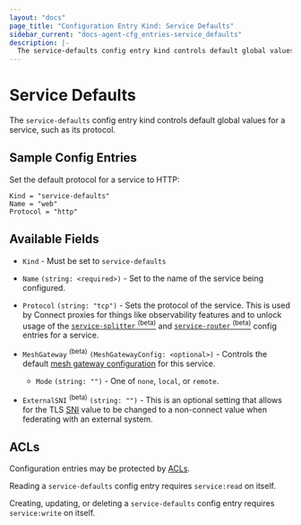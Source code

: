 ```yaml
---
layout: "docs"
page_title: "Configuration Entry Kind: Service Defaults"
sidebar_current: "docs-agent-cfg_entries-service_defaults"
description: |-
  The service-defaults config entry kind controls default global values for a service, such as its protocol.
---
```


# Service Defaults

The `service-defaults` config entry kind controls default global values for a
service, such as its protocol.

## Sample Config Entries

Set the default protocol for a service to HTTP:

```hcl
Kind = "service-defaults"
Name = "web"
Protocol = "http"
```

## Available Fields

- `Kind` - Must be set to `service-defaults`

- `Name` `(string: <required>)` - Set to the name of the service being configured.

- `Protocol` `(string: "tcp")` - Sets the protocol of the service. This is used
  by Connect proxies for things like observability features and to unlock usage
  of the [`service-splitter`
  <sup>(beta)</sup>](/docs/agent/config-entries/service-splitter.html) and
  [`service-router`
  <sup>(beta)</sup>](/docs/agent/config-entries/service-router.html) config
  entries for a service.

- `MeshGateway` <sup>(beta)</sup> `(MeshGatewayConfig: <optional>)` - Controls the default
  [mesh gateway configuration](/docs/connect/mesh_gateway.html#connect-proxy-configuration)
  for this service.

  - `Mode` `(string: "")` - One of `none`, `local`, or `remote`.

- `ExternalSNI` <sup>(beta)</sup> `(string: "")` - This is an optional setting
  that allows for the TLS
  [SNI](https://en.wikipedia.org/wiki/Server_Name_Indication) value to be
  changed to a non-connect value when federating with an external system.

## ACLs

Configuration entries may be protected by
[ACLs](https://learn.hashicorp.com/consul/security-networking/production-acls).

Reading a `service-defaults` config entry requires `service:read` on itself.

Creating, updating, or deleting a `service-defaults` config entry requires
`service:write` on itself.
